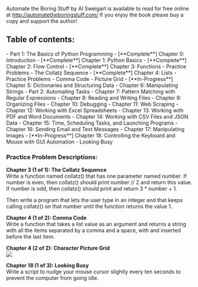 Automate the Boring Stuff by Al Sweigart is available to read for free online at http://automatetheboringstuff.com/
If you enjoy the book please buy a copy and support the author!

<h2>Table of contents:</h2>
- Part 1: The Basics of Python Programming
  - [**Complete**] Chapter 0: Introduction 
  - [**Complete**] Chapter 1: Python Basics
  - [**Complete**] Chapter 2: Flow Control
  - [**Complete**] Chapter 3: Functions
    - Practice Problems
      - The Collatz Sequence
  - [**Complete**] Chapter 4: Lists
    - Practice Problems
      - Comma Code
      - Picture Grid
  - [**In-Progress**] Chapter 5: Dictionaries and Structuring Data
  - Chapter 6: Manipulating Strings
- Part 2: Automating Tasks
  - Chapter 7: Pattern Matching with Regular Expressions
  - Chapter 8: Reading and Writing Files
  - Chapter 9: Organizing Files
  - Chapter 10: Debugging
  - Chapter 11: Web Scraping
  - Chapter 12: Working with Excel Spreadsheets
  - Chapter 13: Working with PDF and Word Documents
  - Chapter 14: Working with CSV Files and JSON Data
  - Chapter 15: Time, Scheduling Tasks, and Launching Programs
  - Chapter 16: Sending Email and Text Messages
  - Chapter 17: Manipulating Images
  - [**In-Progress**] Chapter 18: Controlling the Keyboard and Mouse with GUI Automation
    - Looking Busy

<h3>Practice Problem Descriptions: </h3>


<strong> Chapter 3 (1 of 1): The Collatz Sequence </strong>
<BR>
Write a function named collatz() that has one parameter named number. If number is even, then collatz() should print number // 2 and return this value. If number is odd, then collatz() should print and return 3 * number + 1.

Then write a program that lets the user type in an integer and that keeps calling collatz() on that number until the function returns the value 1.
<BR>

<strong>Chapter 4 (1 of 2): Comma Code</strong>
<BR>
Write a function that takes a list value as an argument and returns a string with all the items separated by a comma and a space, with and inserted before the last item. 
<BR>

<strong>Chapter 4 (2 of 2): Character Picture Grid</strong>
<BR>
<img src="http://i.imgur.com/m7Gju39.png"></img>
<BR>

<strong>Chapter 18 (1 of 3): Looking Busy </strong>
<BR>
Write a script to nudge your mouse cursor slightly every ten seconds to prevent the computer from going idle.
<BR>
